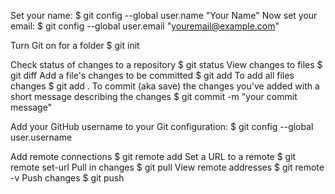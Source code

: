 Set your name:
$ git config --global user.name "Your Name"
Now set your email:
$ git config --global user.email "youremail@example.com"

Turn Git on for a folder
$ git init

Check status of changes to a repository
$ git status
View changes to files
$ git diff
Add a file's changes to be committed
$ git add <FILENAME>
To add all files changes
$ git add .
To commit (aka save) the changes you've added with a short message describing the changes
$ git commit -m "your commit message"

Add your GitHub username to your Git configuration:
$ git config --global user.username <USerNamE>

Add remote connections
$ git remote add <REMOTENAME> <URL>
Set a URL to a remote
$ git remote set-url <REMOTENAME> <URL>
Pull in changes
$ git pull <REMOTENAME> <BRANCHNAME>
View remote addresses
$ git remote -v
Push changes
$ git push <REMOTENAME> <BRANCH>
